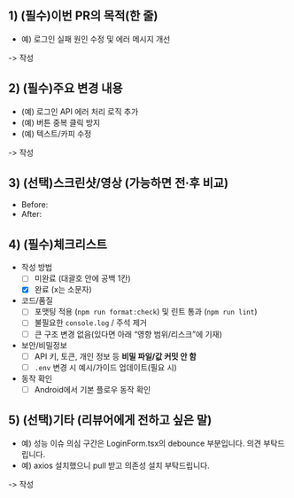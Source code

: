 <!--
제목 가이드: [타입] 간단 요약 (예: fix: 로그인 버튼 동작 안 함 수정)
-->

## 1) (필수)이번 PR의 목적(한 줄)

- 예) 로그인 실패 원인 수정 및 에러 메시지 개선

-> 작성

## 2) (필수)주요 변경 내용

- (예) 로그인 API 에러 처리 로직 추가
- (예) 버튼 중복 클릭 방지
- (예) 텍스트/카피 수정

-> 작성

## 3) (선택)스크린샷/영상 (가능하면 전·후 비교)

- Before:
- After:

## 4) (필수)체크리스트

- 작성 방법
  - [ ] 미완료 (대괄호 안에 공백 1칸)
  - [x] 완료 (x는 소문자)
- 코드/품질
  - [ ] 포맷팅 적용 (`npm run format:check`) 및 린트 통과 (`npm run lint`)
  - [ ] 불필요한 `console.log` / 주석 제거
  - [ ] 큰 구조 변경 없음(있다면 아래 “영향 범위/리스크”에 기재)
- 보안/비밀정보
  - [ ] API 키, 토큰, 개인 정보 등 **비밀 파일/값 커밋 안 함**
  - [ ] `.env` 변경 시 예시/가이드 업데이트(필요 시)
- 동작 확인
  - [ ] Android에서 기본 플로우 동작 확인

## 5) (선택)기타 (리뷰어에게 전하고 싶은 말)

- 예) 성능 이슈 의심 구간은 LoginForm.tsx의 debounce 부분입니다. 의견 부탁드립니다.
- 예) axios 설치했으니 pull 받고 의존성 설치 부탁드립니다.

-> 작성
